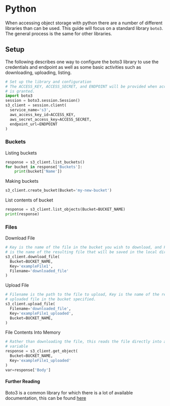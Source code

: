 # Python

When accessing object storage with python there are a number of different
libraries than can be used. This guide will focus on a standard library
`boto3`. The general process is the same for other libraries.

## Setup

The following describes one way to configure the boto3 library to use the
credentials and endpoint as well as some basic activities such as downloading,
uploading, listing.

```python
# Set up the library and configuration
# The ACCESS_KEY, ACCESS_SECRET, and ENDPOINT will be provided when access
# is granted.
import boto3
session = boto3.session.Session()
s3_client = session.client(
  service_name='s3',
  aws_access_key_id=ACCESS_KEY,
  aws_secret_access_key=ACCESS_SECRET,
  endpoint_url=ENDPOINT
)
```

### Buckets

Listing buckets

```python
response = s3_client.list_buckets()
for bucket in response['Buckets']:
    print(bucket['Name'])
```

Making buckets

```python
s3_client.create_bucket(Bucket='my-new-bucket')
```

List contents of bucket

```python
response = s3_client.list_objects(Bucket=BUCKET_NAME)
print(response)
```

### Files

Download File

```python
# Key is the name of the file in the bucket you wish to download, and Filename
# is the name of the resulting file that will be saved in the local directory
s3_client.download_file(
  Bucket=BUCKET_NAME,
  Key='exampleFile1',
  Filename='downloaded_file'
)
```

Upload File

```python
# Filename is the path to the file to upload, Key is the name of the resulting
# uploaded file in the bucket specified.
s3_client.upload_file(
  Filename='downloaded_file',
  Key='exampleFile1_uploaded',
  Bucket=BUCKET_NAME,
)
```

File Contents Into Memory

```python
# Rather than downloading the file, this reads the file directly into a
# variable
response = s3_client.get_object(
  Bucket=BUCKET_NAME,
  Key='exampleFile1_uploaded'
)
var=response['Body']
```

#### Further Reading

Boto3 is a common library for which there is a lot of available documentation,
this can be found [here](https://boto3.amazonaws.com/v1/documentation/api/latest/index.html)
